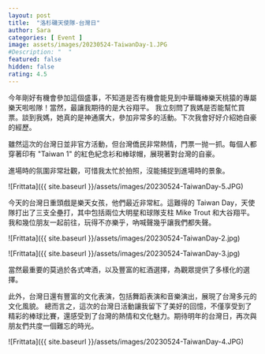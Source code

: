 ```yaml
---
layout: post
title:  "洛杉磯天使隊-台灣日"
author: Sara
categories: [ Event ]
image: assets/images/20230524-TaiwanDay-1.JPG
#Description: "  "
featured: false
hidden: false
rating: 4.5
---
```


今年剛好有機會參加這個盛事，不知道是否有機會能見到中華職棒樂天桃猿的專屬樂天啦啦隊！當然，最讓我期待的是大谷翔平。
我立刻問了我媽是否能幫忙買票。談到我媽，她真的是神通廣大，參加非常多的活動。下次我會好好介紹她自豪的經歷。

雖然這次的台灣日並非官方活動，但台灣僑民非常熱情，門票一抛一抓。每個人都穿著印有 "Taiwan 1" 的紅色紀念衫和棒球帽，展現著對台灣的自豪。

進場時的氛圍非常壯觀，可惜我太忙於拍照，沒能捕捉到進場時的景象。

![Frittata]({{ site.baseurl }}/assets/images/20230524-TaiwanDay-5.JPG)


今天的台灣日重頭戲是樂天女孩，他們最近非常紅。這難得的 Taiwan Day，天使隊打出了三支全壘打，其中包括兩位大明星和球隊支柱 Mike Trout 和大谷翔平。我和幾位朋友一起前往，玩得不亦樂乎，吶喊聲幾乎讓我們都失聲。

![Frittata]({{ site.baseurl }}/assets/images/20230524-TaiwanDay-2.jpg)

![Frittata]({{ site.baseurl }}/assets/images/20230524-TaiwanDay-3.jpg)

當然最重要的莫過於各式啤酒，以及豐富的紅酒選擇，為觀眾提供了多樣化的選擇。

此外，台灣日還有豐富的文化表演，包括舞蹈表演和音樂演出，展現了台灣多元的文化風貌。
總而言之，這次的台灣日活動讓我留下了美好的回憶，不僅享受到了精彩的棒球比賽，還感受到了台灣的熱情和文化魅力。期待明年的台灣日，再次與朋友們共度一個難忘的時光。

![Frittata]({{ site.baseurl }}/assets/images/20230524-TaiwanDay-4.JPG)

<!-- Google tag (gtag.js) -->
<script async src="https://www.googletagmanager.com/gtag/js?id=G-VJSP86KJVY"></script>
<script>
  window.dataLayer = window.dataLayer || [];
  function gtag(){dataLayer.push(arguments);}
  gtag('js', new Date());

  gtag('config', 'G-VJSP86KJVY');
</script>